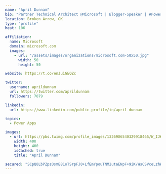 ```yaml
---
name: "April Dunnam"
bio: "Partner Technical Architect @Microsoft | Blogger-Speaker | #PowerApps, #PowerAutomate, #Office365, #SharePoint | #WIT | #Karaoke Queen"
location: Broken Arrow, OK
type: "profile"
heat: 106

affiliation:
  name: Microsoft
  domain: microsoft.com
  images:
    - url: "/assets/images/organizations/microsoft.com-50x50.jpg"
      width: 50
      height: 50

website: https://t.co/enJuiGEQZc

twitter:
  username: aprildunnam
  url: https://twitter.com/aprildunnam
  followers: 7079

linkedin:
  url: https://www.linkedin.com/public-profile/in/april-dunnam

topics:
  - Power Apps

images:
  - url: https://pbs.twimg.com/profile_images/1326986540329918465/W_IJ6Ih2_400x400.jpg
    width: 400
    height: 400
    isCached: true
    title: "April Dunnam"

secured: "SCpQ0LbPZpzOsmE81oTSrpFJ0+LfEmYpouTNM2utaENpF+9iK/WsCSVceLzhWrsf7mY+8LqXUJoQEAXzzZcLLQHzqzcM320KX4lt6Deh72ajd+sTioyhVydETM9H50nXrqz86dEaPJQsohSK+pPBdky+/pBUdr1uT8nFxheGpXgtoxQm/0pCW0/809zFKrZsJSEhrmC99YSNhsFCR4lA4YxHnMvSDKJohoWxrb9UaQGfYAULiSJ7WLo8Ypuso8QAWlOz9R/ttW4yRUjfL9M9D8bOzuCKfqxrU0WvT2ztA+ooI77WgQqnl1Wr7De8GbWY4MXPsOpayRzKgogki1cBMld+6FwHLPHK6ho3TX3G61hb8fuoHWm8Q/Jz1xpIX+G0VBgRkXYMOpv1Jtxxl/el7VZvasoP8aUtyy3emTCfgNU=;zjvMcL7RH9QGKd+a7nv2DA=="
---
```


